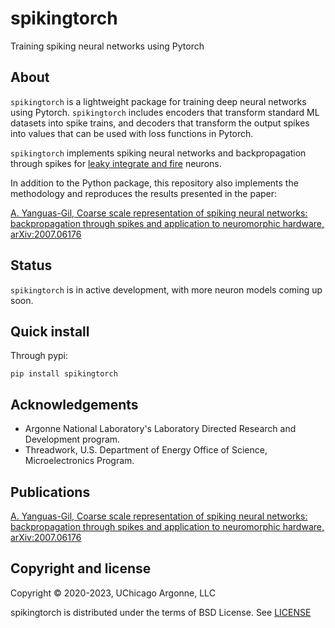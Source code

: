 # spikingtorch

Training spiking neural networks using Pytorch

## About

`spikingtorch` is a lightweight package for training deep neural
networks using Pytorch. `spikingtorch` includes encoders that transform
standard ML datasets into spike trains, and decoders that transform
the output spikes into values that can be used with loss functions in
Pytorch.

`spikingtorch` implements  spiking neural networks and backpropagation
through spikes for [leaky integrate and fire](https://en.wikipedia.org/wiki/Biological_neuron_model#Leaky_integrate-and-fire) neurons.

In addition to the Python package, this repository also
 implements the methodology
and reproduces the results presented in the paper:

[A. Yanguas-Gil, Coarse scale representation of spiking neural networks:
backpropagation through spikes and application to neuromorphic
hardware, arXiv:2007.06176](https://arxiv.org/abs/2007.06176)

## Status

`spikingtorch` is in active development, with more neuron models coming up
soon.

## Quick install

Through pypi:

```
pip install spikingtorch
```

## Acknowledgements

* Argonne National Laboratory's Laboratory Directed Research and Development
  program.
* Threadwork, U.S. Department of Energy Office of Science, 
  Microelectronics Program.

## Publications

[A. Yanguas-Gil, Coarse scale representation of spiking neural networks:
backpropagation through spikes and application to neuromorphic
hardware, arXiv:2007.06176](https://arxiv.org/abs/2007.06176)


## Copyright and license

Copyright © 2020-2023, UChicago Argonne, LLC

spikingtorch is distributed under the terms of BSD License. See 
[LICENSE](https://github.com/anglyan/spikingtorch/blob/master/LICENSE.md)

